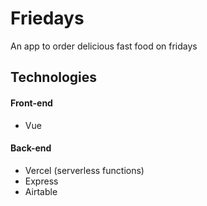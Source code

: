 # Friedays
An app to order delicious fast food on fridays

## Technologies
#### Front-end
- Vue

#### Back-end
- Vercel (serverless functions)
- Express
- Airtable
